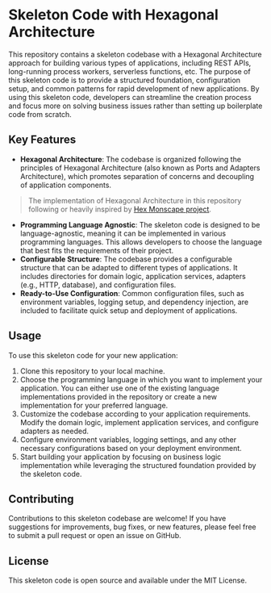 # Skeleton Code with Hexagonal Architecture

This repository contains a skeleton codebase with a Hexagonal Architecture approach for building various types of applications, including REST APIs, long-running process workers, serverless functions, etc. The purpose of this skeleton code is to provide a structured foundation, configuration setup, and common patterns for rapid development of new applications. By using this skeleton code, developers can streamline the creation process and focus more on solving business issues rather than setting up boilerplate code from scratch.

## Key Features
- **Hexagonal Architecture**: The codebase is organized following the principles of Hexagonal Architecture (also known as Ports and Adapters Architecture), which promotes separation of concerns and decoupling of application components.

> The implementation of Hexagonal Architecture in this repository following or heavily inspired by [Hex Monscape project](https://github.com/Haraj-backend/hex-monscape).

- **Programming Language Agnostic**: The skeleton code is designed to be language-agnostic, meaning it can be implemented in various programming languages. This allows developers to choose the language that best fits the requirements of their project.
- **Configurable Structure**: The codebase provides a configurable structure that can be adapted to different types of applications. It includes directories for domain logic, application services, adapters (e.g., HTTP, database), and configuration files.
- **Ready-to-Use Configuration**: Common configuration files, such as environment variables, logging setup, and dependency injection, are included to facilitate quick setup and deployment of applications.

## Usage
To use this skeleton code for your new application:

1. Clone this repository to your local machine.
2. Choose the programming language in which you want to implement your application. You can either use one of the existing language implementations provided in the repository or create a new implementation for your preferred language.
3. Customize the codebase according to your application requirements. Modify the domain logic, implement application services, and configure adapters as needed.
4. Configure environment variables, logging settings, and any other necessary configurations based on your deployment environment.
5. Start building your application by focusing on business logic implementation while leveraging the structured foundation provided by the skeleton code.

## Contributing
Contributions to this skeleton codebase are welcome! If you have suggestions for improvements, bug fixes, or new features, please feel free to submit a pull request or open an issue on GitHub.

## License
This skeleton code is open source and available under the MIT License.
